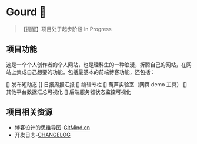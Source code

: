 # Gourd 🎅

> 【提醒】项目处于起步阶段 In Progress

## 项目功能

这是一个个人创作者的个人网站，也是理科生的一种浪漫，折腾自己的网站，在网站上集成自己想要的功能。包括最基本的前端博客功能，还包括：

[] 发布短动态
[] 日报周报汇报
[] 编辑专栏
[] 葫芦实验室（网页 demo 工具）
[] 其他平台数据汇总可视化
[] 后端服务器状态监控可视化

## 项目相关资源

- 博客设计的思维导图-[GitMind.cn](https://gitmind.cn/app/doc/e43752359)
- 开发日志-[CHANGELOG](CHANGELOG.md)